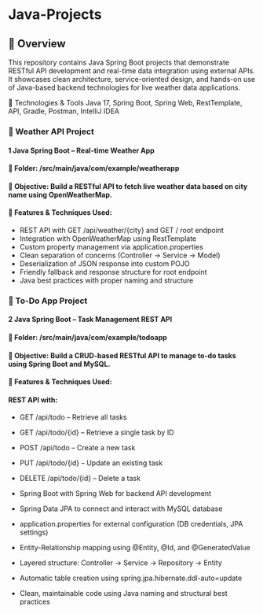 # Java-Projects

## 🔹 Overview
This repository contains Java Spring Boot projects that demonstrate RESTful API development and real-time data integration using external APIs. It showcases clean architecture, service-oriented design, and hands-on use of Java-based backend technologies for live weather data applications.


🚀 Technologies & Tools
Java 17, Spring Boot, Spring Web, RestTemplate, API, Gradle, Postman, IntelliJ IDEA

### 📂 Weather API Project
#### 1 Java Spring Boot – Real-time Weather App
#### 📌 Folder: /src/main/java/com/example/weatherapp
#### 🔹 Objective: Build a RESTful API to fetch live weather data based on city name using OpenWeatherMap.
#### 🔹 Features & Techniques Used:

- REST API with GET /api/weather/{city} and GET / root endpoint
- Integration with OpenWeatherMap using RestTemplate
- Custom property management via application.properties
- Clean separation of concerns (Controller → Service → Model)
- Deserialization of JSON response into custom POJO
- Friendly fallback and response structure for root endpoint
- Java best practices with proper naming and structure

### 📂 To-Do App Project
#### 2 Java Spring Boot – Task Management REST API
#### 📌 Folder: /src/main/java/com/example/todoapp
#### 🔹 Objective: Build a CRUD-based RESTful API to manage to-do tasks using Spring Boot and MySQL.
#### 🔹 Features & Techniques Used:
#### REST API with:
  - GET /api/todo – Retrieve all tasks
  - GET /api/todo/{id} – Retrieve a single task by ID
  - POST /api/todo – Create a new task
  - PUT /api/todo/{id} – Update an existing task
  - DELETE /api/todo/{id} – Delete a task

- Spring Boot with Spring Web for backend API development
- Spring Data JPA to connect and interact with MySQL database
- application.properties for external configuration (DB credentials, JPA settings)
- Entity-Relationship mapping using @Entity, @Id, and @GeneratedValue
- Layered structure: Controller → Service → Repository → Entity
- Automatic table creation using spring.jpa.hibernate.ddl-auto=update
- Clean, maintainable code using Java naming and structural best practices
